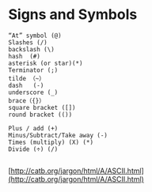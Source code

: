 # Signs and Symbols

```text
“At” symbol (@)
Slashes (/)
backslash (\) 
hash  (#) 
asterisk (or star)(*)
Terminator (;)
tilde （~）
dash   (-)
underscore (_)
brace（{}）
square bracket ([])
round bracket (())

Plus / add (+)
Minus/Subtract/Take away (-)
Times (multiply) (X) (*)
Divide (÷) (/)


```

[http://catb.org/jargon/html/A/ASCII.html](http://catb.org/jargon/html/A/ASCII.html)

